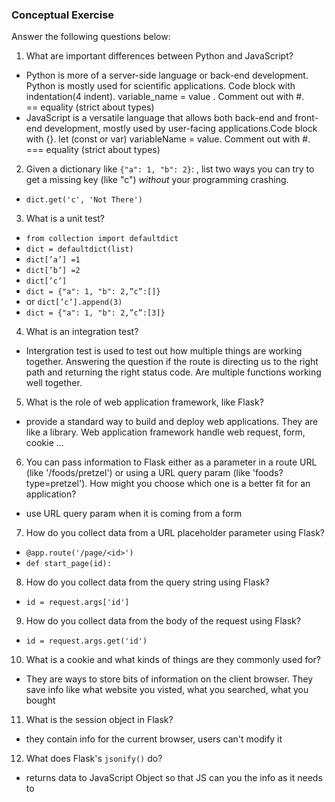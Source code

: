 ### Conceptual Exercise

Answer the following questions below:

1. What are important differences between Python and JavaScript?  
  -  Python is more of a server-side language or back-end development. Python is mostly used for scientific applications. Code block with indentation(4 indent). variable_name = value . Comment out with #. == equality (strict about types)
  - JavaScript is a versatile language that allows both back-end and front-end development, mostly used by user-facing applications.Code block with {}. let (const or var) variableName = value. Comment out with #. === equality (strict about types)

2. Given a dictionary like ``{"a": 1, "b": 2}``: , list two ways you
  can try to get a missing key (like "c") *without* your programming
  crashing.
  - `dict.get('c', 'Not There')`
3. What is a unit test?  
  -   `from collection import defaultdict`
  - `dict = defaultdict(list)`
  - `dict[’a’] =1`
  - `dict[’b’] =2`
  - `dict[’c’]`
  - `dict = {"a": 1, "b": 2,”c”:[]}`
  - or  `dict[’c’].append(3)`
  - `dict = {"a": 1, "b": 2,”c”:[3]}`

4. What is an integration test?
  - Intergration test is used to test out how multiple things are working together. Answering the question if the route is directing us to the right path and returning the right status code. Are multiple  functions working well together. 

5. What is the role of web application framework, like Flask?
  -  provide a standard way to build and deploy web applications. They are like a library. Web application framework handle web request, form, cookie ...

6. You can pass information to Flask either as a parameter in a route URL
  (like '/foods/pretzel') or using a URL query param (like
  'foods?type=pretzel'). How might you choose which one is a better fit
  for an application?
  - use URL query param when it is coming from a form

7. How do you collect data from a URL placeholder parameter using Flask?
  - `@app.route('/page/<id>')`
  - `def start_page(id):`
8. How do you collect data from the query string using Flask?
  -  `id = request.args['id']`

9. How do you collect data from the body of the request using Flask?
  - `id = request.args.get('id')`

10. What is a cookie and what kinds of things are they commonly used for?
  - They are ways to store bits of information on the client browser. They save info like what website you visted, what you searched, what you bought  

11. What is the session object in Flask?
  - they contain info for the current browser, users can't modify it 

12. What does Flask's `jsonify()` do?
  - returns data to JavaScript Object so that JS can you the info as it needs to 
